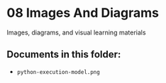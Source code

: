 # 08 Images And Diagrams

Images, diagrams, and visual learning materials

## Documents in this folder:

- `python-execution-model.png`
